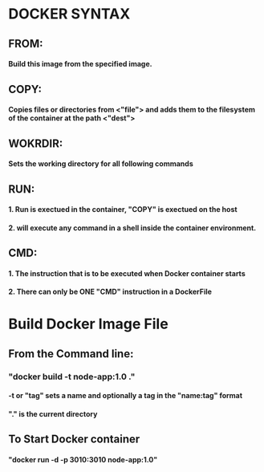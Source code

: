 <div>

# DOCKER SYNTAX

## FROM:

#### Build this image from the specified image.

## COPY:

#### Copies files or directories from <"file"> and adds them to the filesystem of the container at the path <"dest">

## WOKRDIR:

#### Sets the working directory for all following commands

## RUN:

#### 1. Run is exectued in the container, "COPY" is exectued on the host

#### 2. will execute any command in a shell inside the container environment.

## CMD:

#### 1. The instruction that is to be executed when Docker container starts

#### 2. There can only be ONE "CMD" instruction in a DockerFile

# Build Docker Image File

## From the Command line:

### "docker build -t node-app:1.0 ."

#### -t or "tag" sets a name and optionally a tag in the "name:tag" format

#### "." is the current directory

## To Start Docker container

#### "docker run -d -p 3010:3010 node-app:1.0"

</div>
